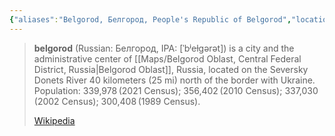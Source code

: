 ```yaml
---
{"aliases":"Belgorod, Белгород, People's Republic of Belgorod","locations":null,"tag":"camp location, camp","date":null,"dg-home":false,"dg-publish":true,"dg-pass-frontmatter":true,"location":[50.5955595,36.5873394],"permalink":"/maps/belgorod-belgorodsky-district-belgorod-oblast-central-federal-district-russia/","dgHomeLink":true,"dgPassFrontmatter":true}
---
```



> **belgorod** (Russian: Белгород, IPA: [ˈbʲeɫɡərət]) is a city and the administrative center of [[Maps/Belgorod Oblast, Central Federal District, Russia|Belgorod Oblast]], Russia, located on the Seversky Donets River 40 kilometers (25 mi) north of the border with Ukraine. Population: 339,978 (2021 Census); 356,402 (2010 Census); 337,030 (2002 Census); 300,408 (1989 Census).
>
> [Wikipedia](https://en.wikipedia.org/wiki/Belgorod)
